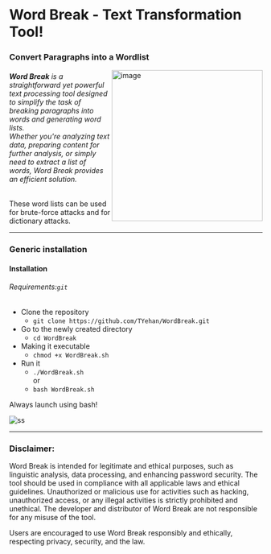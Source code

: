 # Word Break - Text Transformation Tool!
### Convert Paragraphs into a Wordlist   

<img src="https://github.com/TYehan/WordBreak/assets/85949077/d1b601e6-f0e0-4d68-be7a-4b1b0b0eab72" alt="image" width="300" align="right">

###### <b>Word Break</b> is a straightforward yet powerful text processing tool designed to simplify the task of breaking paragraphs into words and generating word lists. <br>Whether you're analyzing text data, preparing content for further analysis, or simply need to extract a list of words, Word Break provides an efficient solution.

These word lists can be used for brute-force attacks and for dictionary attacks.

---

### Generic installation
#### Installation
###### <i>Requirements:</i>```git```

- Clone the repository
  - ``` git clone https://github.com/TYehan/WordBreak.git ```
- Go to the newly created directory
  - ``` cd WordBreak  ```
- Making it executable
  - ``` chmod +x WordBreak.sh ```
- Run it
  - ``` ./WordBreak.sh ``` <br>
     or
  - ``` bash WordBreak.sh ```

Always launch using bash!

![ss](https://github.com/TYehan/WordBreak/assets/85949077/05c6fd49-f7e9-42a8-8e39-05fbb6403ef3)

---
### Disclaimer:

Word Break is intended for legitimate and ethical purposes, such as linguistic analysis, data processing, and enhancing password security. The tool should be used in compliance with all applicable laws and ethical guidelines. Unauthorized or malicious use for activities such as hacking, unauthorized access, or any illegal activities is strictly prohibited and unethical. The developer and distributor of Word Break are not responsible for any misuse of the tool.

Users are encouraged to use Word Break responsibly and ethically, respecting privacy, security, and the law.
